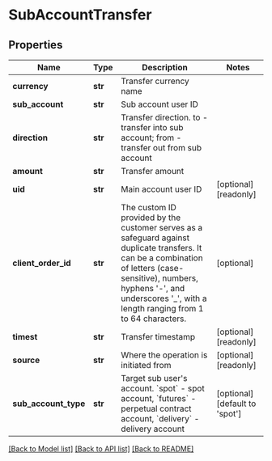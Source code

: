 # SubAccountTransfer

## Properties
Name | Type | Description | Notes
------------ | ------------- | ------------- | -------------
**currency** | **str** | Transfer currency name | 
**sub_account** | **str** | Sub account user ID | 
**direction** | **str** | Transfer direction. to - transfer into sub account; from - transfer out from sub account | 
**amount** | **str** | Transfer amount | 
**uid** | **str** | Main account user ID | [optional] [readonly] 
**client_order_id** | **str** | The custom ID provided by the customer serves as a safeguard against duplicate transfers. It can be a combination of letters (case-sensitive), numbers, hyphens &#39;-&#39;, and underscores &#39;_&#39;, with a length ranging from 1 to 64 characters. | [optional] 
**timest** | **str** | Transfer timestamp | [optional] [readonly] 
**source** | **str** | Where the operation is initiated from | [optional] [readonly] 
**sub_account_type** | **str** | Target sub user&#39;s account. &#x60;spot&#x60; - spot account, &#x60;futures&#x60; - perpetual contract account, &#x60;delivery&#x60; - delivery account | [optional] [default to 'spot']

[[Back to Model list]](../README.md#documentation-for-models) [[Back to API list]](../README.md#documentation-for-api-endpoints) [[Back to README]](../README.md)


